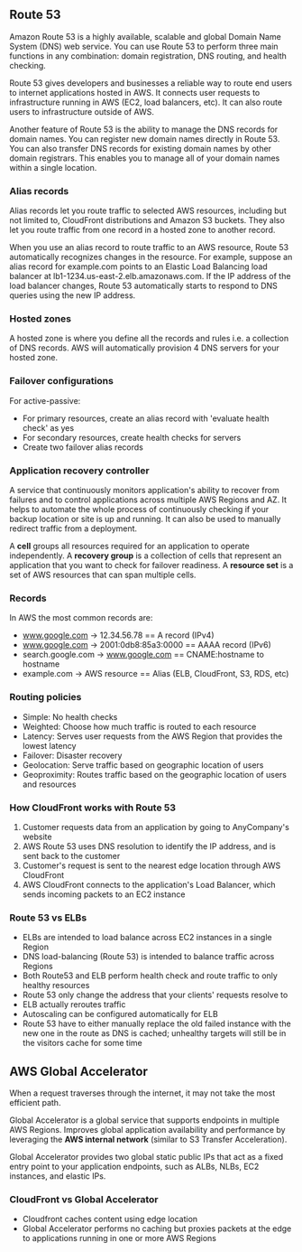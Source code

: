## Route 53

Amazon Route 53 is a highly available, scalable and global Domain Name System (DNS) web service. You can use Route 53 to perform three main functions in any combination: domain registration, DNS routing, and health checking.

Route 53 gives developers and businesses a reliable way to route end users to internet applications hosted in AWS. It connects user requests to infrastructure running in AWS (EC2, load balancers, etc). It can also route users to infrastructure outside of AWS.

Another feature of Route 53 is the ability to manage the DNS records for domain names. You can register new domain names directly in Route 53. You can also transfer DNS records for existing domain names by other domain registrars. This enables you to manage all of your domain names within a single location.

### Alias records

Alias records let you route traffic to selected AWS resources, including but not limited to, CloudFront distributions and Amazon S3 buckets. They also let you route traffic from one record in a hosted zone to another record.

When you use an alias record to route traffic to an AWS resource, Route 53 automatically recognizes changes in the resource. For example, suppose an alias record for example.com points to an Elastic Load Balancing load balancer at lb1-1234.us-east-2.elb.amazonaws.com. If the IP address of the load balancer changes, Route 53 automatically starts to respond to DNS queries using the new IP address.

### Hosted zones

A hosted zone is where you define all the records and rules i.e. a collection of DNS records. AWS will automatically provision 4 DNS servers for your hosted zone.

### Failover configurations

For active-passive:

- For primary resources, create an alias record with 'evaluate health check' as yes
- For secondary resources, create health checks for servers
- Create two failover alias records

### Application recovery controller

A service that continuously monitors application's ability to recover from failures and to control applications across multiple AWS Regions and AZ. It helps to automate the whole process of continuously checking if your backup location or site is up and running. It can also be used to manually redirect traffic from a deployment.

A **cell** groups all resources required for an application to operate independently. A **recovery group** is a collection of cells that represent an application that you want to check for failover readiness. A **resource set** is a set of AWS resources that can span multiple cells.

### Records

In AWS the most common records are:

- www.google.com -> 12.34.56.78 == A record (IPv4)
- www.google.com -> 2001:0db8:85a3:0000 == AAAA record (IPv6)
- search.google.com -> www.google.com == CNAME:hostname to hostname
- example.com -> AWS resource == Alias (ELB, CloudFront, S3, RDS, etc)

### Routing policies

- Simple: No health checks
- Weighted: Choose how much traffic is routed to each resource
- Latency: Serves user requests from the AWS Region that provides the lowest latency
- Failover: Disaster recovery
- Geolocation: Serve traffic based on geographic location of users
- Geoproximity: Routes traffic based on the geographic location of users and resources

### How CloudFront works with Route 53

1. Customer requests data from an application by going to AnyCompany's website
2. AWS Route 53 uses DNS resolution to identify the IP address, and is sent back to the customer
3. Customer's request is sent to the nearest edge location through AWS CloudFront
4. AWS CloudFront connects to the application's Load Balancer, which sends incoming packets to an EC2 instance

### Route 53 vs ELBs

- ELBs are intended to load balance across EC2 instances in a single Region
- DNS load-balancing (Route 53) is intended to balance traffic across Regions
- Both Route53 and ELB perform health check and route traffic to only healthy resources
- Route 53 only change the address that your clients' requests resolve to
- ELB actually reroutes traffic
- Autoscaling can be configured automatically for ELB
- Route 53 have to either manually replace the old failed instance with the new one in the route as DNS is cached; unhealthy targets will still be in the visitors cache for some time

## AWS Global Accelerator

When a request traverses through the internet, it may not take the most efficient path.

Global Accelerator is a global service that supports endpoints in multiple AWS Regions. Improves global application availability and performance by leveraging the **AWS internal network** (similar to S3 Transfer Acceleration).

Global Accelerator provides two global static public IPs that act as a fixed entry point to your application endpoints, such as ALBs, NLBs, EC2 instances, and elastic IPs.

### CloudFront vs Global Accelerator

- Cloudfront caches content using edge location
- Global Accelerator performs no caching but proxies packets at the edge to applications running in one or more AWS Regions
